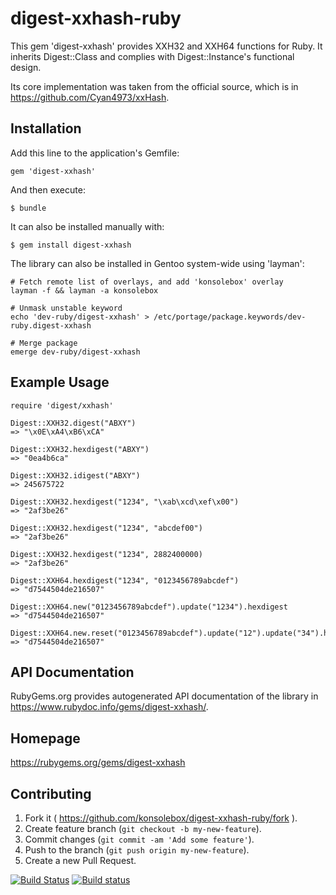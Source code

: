 # digest-xxhash-ruby

This gem 'digest-xxhash' provides XXH32 and XXH64 functions for Ruby.  It
inherits Digest::Class and complies with Digest::Instance's functional design.

Its core implementation was taken from the official source, which is
in https://github.com/Cyan4973/xxHash.

## Installation

Add this line to the application's Gemfile:

    gem 'digest-xxhash'

And then execute:

    $ bundle

It can also be installed manually with:

    $ gem install digest-xxhash

The library can also be installed in Gentoo system-wide using 'layman':

    # Fetch remote list of overlays, and add 'konsolebox' overlay
    layman -f && layman -a konsolebox

    # Unmask unstable keyword
    echo 'dev-ruby/digest-xxhash' > /etc/portage/package.keywords/dev-ruby.digest-xxhash

    # Merge package
    emerge dev-ruby/digest-xxhash

## Example Usage

    require 'digest/xxhash'

    Digest::XXH32.digest("ABXY")
    => "\x0E\xA4\xB6\xCA"

    Digest::XXH32.hexdigest("ABXY")
    => "0ea4b6ca"

    Digest::XXH32.idigest("ABXY")
    => 245675722

    Digest::XXH32.hexdigest("1234", "\xab\xcd\xef\x00")
    => "2af3be26"

    Digest::XXH32.hexdigest("1234", "abcdef00")
    => "2af3be26"

    Digest::XXH32.hexdigest("1234", 2882400000)
    => "2af3be26"

    Digest::XXH64.hexdigest("1234", "0123456789abcdef")
    => "d7544504de216507"

    Digest::XXH64.new("0123456789abcdef").update("1234").hexdigest
    => "d7544504de216507"

    Digest::XXH64.new.reset("0123456789abcdef").update("12").update("34").hexdigest
    => "d7544504de216507"

## API Documentation

RubyGems.org provides autogenerated API documentation of the library in
https://www.rubydoc.info/gems/digest-xxhash/.

## Homepage

https://rubygems.org/gems/digest-xxhash

## Contributing

1. Fork it ( https://github.com/konsolebox/digest-xxhash-ruby/fork ).
2. Create feature branch (`git checkout -b my-new-feature`).
3. Commit changes (`git commit -am 'Add some feature'`).
4. Push to the branch (`git push origin my-new-feature`).
5. Create a new Pull Request.

[![Build Status](https://travis-ci.org/konsolebox/digest-xxhash-ruby.svg?branch=master)](https://travis-ci.org/konsolebox/digest-xxhash-ruby)
[![Build status](https://ci.appveyor.com/api/projects/status/kb6hvlxjms3ftw7u?svg=true)](https://ci.appveyor.com/project/konsolebox/digest-xxhash-ruby)
